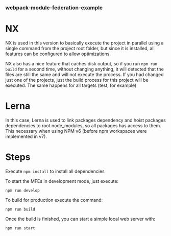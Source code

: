 ### webpack-module-federation-example

# NX

NX is used in this version to basically execute the project in parallel using a single command from the project root folder, but since it is installed, all features can be configured to allow optimizations.

NX also has a nice feature that caches disk output, so if you run `npm run build` for a second time, without changing anything, it will detected that the files are still the same and will not execute the process. If you had changed just one of the projects, just the build process for this project will be executed. The same happens for all targets (test, for example)

# Lerna

In this case, Lerna is used to link packages dependency and hoist packages dependencies to root node_modules, so all packages has access to them. This necessary when using NPM v6 (before npm workspaces were implemented in v7).

# Steps

Execute `npm install` to install all dependencies

To start the MFEs in development mode, just execute:

`npm run develop`

To build for production execute the command:

`npm run build`

Once the build is finished, you can start a simple local web server with:

`npm run start`